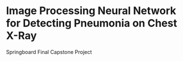 # Image Processing Neural Network for Detecting Pneumonia on Chest X-Ray
Springboard Final Capstone Project
